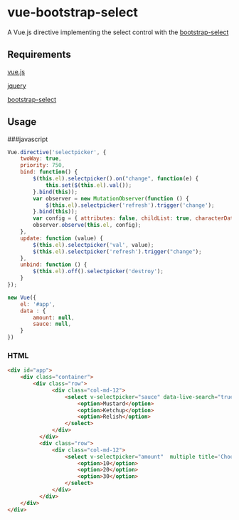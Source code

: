 # vue-bootstrap-select

A Vue.js directive implementing the select control with the [bootstrap-select](https://github.com/silviomoreto/bootstrap-select)

## Requirements

[vue.js](https://github.com/vuejs/vue) 

[jquery](https://github.com/jquery/jquery) 

[bootstrap-select](https://github.com/silviomoreto/bootstrap-select) 

## Usage

###javascript
```javascript
Vue.directive('selectpicker', {
    twoWay: true,
    priority: 750,
    bind: function() {
        $(this.el).selectpicker().on("change", function(e) {
            this.set($(this.el).val());
        }.bind(this));
        var observer = new MutationObserver(function () {
            $(this.el).selectpicker('refresh').trigger('change');
        }.bind(this));
        var config = { attributes: false, childList: true, characterData: false, subtree: false};
        observer.observe(this.el, config);
    },
    update: function (value) {
        $(this.el).selectpicker('val', value);
        $(this.el).selectpicker('refresh').trigger("change");
    },
    unbind: function () {
        $(this.el).off().selectpicker('destroy');
    }
});

new Vue({
    el: '#app',
    data : {
        amount: null,
        sauce: null,
    }
})

```

### HTML
```html
<div id="app">
    <div class="container">
        <div class="row">
              <div class="col-md-12">
                  <select v-selectpicker="sauce" data-live-search="true" title='Choose one of the following...'>
                      <option>Mustard</option>
                      <option>Ketchup</option>
                      <option>Relish</option>
                  </select>
              </div>
          </div>
          <div class="row">
              <div class="col-md-12">
                  <select v-selectpicker="amount"  multiple title='Choose one of the following...'>
                      <option>10</option>
                      <option>20</option>
                      <option>30</option>
                  </select>
              </div>
          </div>
    </div>
</div>
```

